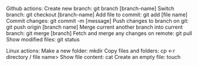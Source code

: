 Github actions:
Create new branch: git branch [branch-name]
Switch branch: git checkout [branch-name]
Add file to commit: git add [file name]
Commit changes: git commit -m [message]
Push changes to branch on git: git push origin [branch name]
Merge current another branch into current branch: git merge [branch]
Fetch and merge any changes on remote: git pull
Show modified files: git status

Linux actions:
Make a new folder: mkdir <Folder name>
Copy files and folders: cp <-r directory / file name> <destination path>
Show file content: cat <file name>
Create an empty file: touch <file name>

